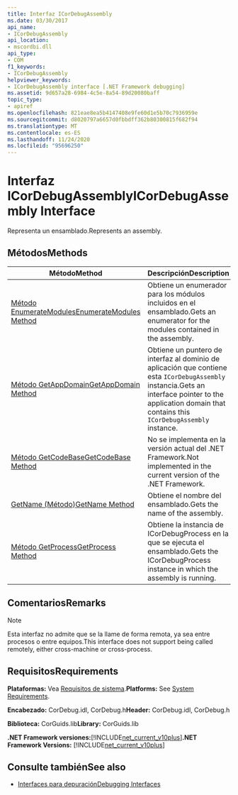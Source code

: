 ```yaml
---
title: Interfaz ICorDebugAssembly
ms.date: 03/30/2017
api_name:
- ICorDebugAssembly
api_location:
- mscordbi.dll
api_type:
- COM
f1_keywords:
- ICorDebugAssembly
helpviewer_keywords:
- ICorDebugAssembly interface [.NET Framework debugging]
ms.assetid: 9d657a28-6984-4c5e-8a54-89d20080baff
topic_type:
- apiref
ms.openlocfilehash: 821eae8ea5b4147408e9fe60d1e5b70c7936959e
ms.sourcegitcommit: d8020797a6657d0fbbdff362b80300815f682f94
ms.translationtype: MT
ms.contentlocale: es-ES
ms.lasthandoff: 11/24/2020
ms.locfileid: "95696250"
---
```

# <a name="icordebugassembly-interface"></a><span data-ttu-id="5a4d7-102">Interfaz ICorDebugAssembly</span><span class="sxs-lookup"><span data-stu-id="5a4d7-102">ICorDebugAssembly Interface</span></span>

<span data-ttu-id="5a4d7-103">Representa un ensamblado.</span><span class="sxs-lookup"><span data-stu-id="5a4d7-103">Represents an assembly.</span></span>  
  
## <a name="methods"></a><span data-ttu-id="5a4d7-104">Métodos</span><span class="sxs-lookup"><span data-stu-id="5a4d7-104">Methods</span></span>  
  
|<span data-ttu-id="5a4d7-105">Método</span><span class="sxs-lookup"><span data-stu-id="5a4d7-105">Method</span></span>|<span data-ttu-id="5a4d7-106">Descripción</span><span class="sxs-lookup"><span data-stu-id="5a4d7-106">Description</span></span>|  
|------------|-----------------|  
|[<span data-ttu-id="5a4d7-107">Método EnumerateModules</span><span class="sxs-lookup"><span data-stu-id="5a4d7-107">EnumerateModules Method</span></span>](icordebugassembly-enumeratemodules-method.md)|<span data-ttu-id="5a4d7-108">Obtiene un enumerador para los módulos incluidos en el ensamblado.</span><span class="sxs-lookup"><span data-stu-id="5a4d7-108">Gets an enumerator for the modules contained in the assembly.</span></span>|  
|[<span data-ttu-id="5a4d7-109">Método GetAppDomain</span><span class="sxs-lookup"><span data-stu-id="5a4d7-109">GetAppDomain Method</span></span>](icordebugassembly-getappdomain-method.md)|<span data-ttu-id="5a4d7-110">Obtiene un puntero de interfaz al dominio de aplicación que contiene esta `ICorDebugAssembly` instancia.</span><span class="sxs-lookup"><span data-stu-id="5a4d7-110">Gets an interface pointer to the application domain that contains this `ICorDebugAssembly` instance.</span></span>|  
|[<span data-ttu-id="5a4d7-111">Método GetCodeBase</span><span class="sxs-lookup"><span data-stu-id="5a4d7-111">GetCodeBase Method</span></span>](icordebugassembly-getcodebase-method.md)|<span data-ttu-id="5a4d7-112">No se implementa en la versión actual del .NET Framework.</span><span class="sxs-lookup"><span data-stu-id="5a4d7-112">Not implemented in the current version of the .NET Framework.</span></span>|  
|[<span data-ttu-id="5a4d7-113">GetName (Método)</span><span class="sxs-lookup"><span data-stu-id="5a4d7-113">GetName Method</span></span>](icordebugassembly-getname-method.md)|<span data-ttu-id="5a4d7-114">Obtiene el nombre del ensamblado.</span><span class="sxs-lookup"><span data-stu-id="5a4d7-114">Gets the name of the assembly.</span></span>|  
|[<span data-ttu-id="5a4d7-115">Método GetProcess</span><span class="sxs-lookup"><span data-stu-id="5a4d7-115">GetProcess Method</span></span>](icordebugassembly-getprocess-method.md)|<span data-ttu-id="5a4d7-116">Obtiene la instancia de ICorDebugProcess en la que se ejecuta el ensamblado.</span><span class="sxs-lookup"><span data-stu-id="5a4d7-116">Gets the ICorDebugProcess instance in which the assembly is running.</span></span>|  
  
## <a name="remarks"></a><span data-ttu-id="5a4d7-117">Comentarios</span><span class="sxs-lookup"><span data-stu-id="5a4d7-117">Remarks</span></span>  
  
> [!NOTE]
> <span data-ttu-id="5a4d7-118">Esta interfaz no admite que se la llame de forma remota, ya sea entre procesos o entre equipos.</span><span class="sxs-lookup"><span data-stu-id="5a4d7-118">This interface does not support being called remotely, either cross-machine or cross-process.</span></span>  
  
## <a name="requirements"></a><span data-ttu-id="5a4d7-119">Requisitos</span><span class="sxs-lookup"><span data-stu-id="5a4d7-119">Requirements</span></span>  

 <span data-ttu-id="5a4d7-120">**Plataformas:** Vea [Requisitos de sistema](../../get-started/system-requirements.md).</span><span class="sxs-lookup"><span data-stu-id="5a4d7-120">**Platforms:** See [System Requirements](../../get-started/system-requirements.md).</span></span>  
  
 <span data-ttu-id="5a4d7-121">**Encabezado:** CorDebug.idl, CorDebug.h</span><span class="sxs-lookup"><span data-stu-id="5a4d7-121">**Header:** CorDebug.idl, CorDebug.h</span></span>  
  
 <span data-ttu-id="5a4d7-122">**Biblioteca:** CorGuids.lib</span><span class="sxs-lookup"><span data-stu-id="5a4d7-122">**Library:** CorGuids.lib</span></span>  
  
 <span data-ttu-id="5a4d7-123">**.NET Framework versiones:**[!INCLUDE[net_current_v10plus](../../../../includes/net-current-v10plus-md.md)]</span><span class="sxs-lookup"><span data-stu-id="5a4d7-123">**.NET Framework Versions:** [!INCLUDE[net_current_v10plus](../../../../includes/net-current-v10plus-md.md)]</span></span>  
  
## <a name="see-also"></a><span data-ttu-id="5a4d7-124">Consulte también</span><span class="sxs-lookup"><span data-stu-id="5a4d7-124">See also</span></span>

- [<span data-ttu-id="5a4d7-125">Interfaces para depuración</span><span class="sxs-lookup"><span data-stu-id="5a4d7-125">Debugging Interfaces</span></span>](debugging-interfaces.md)

